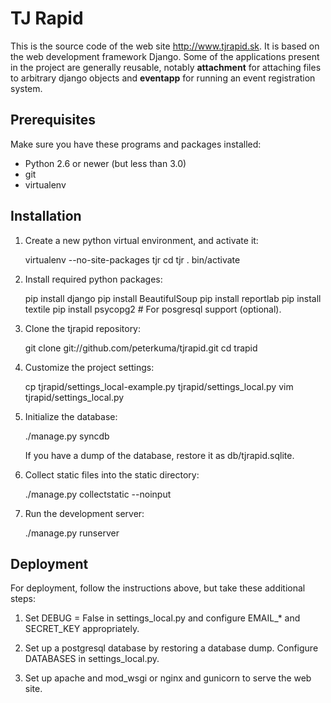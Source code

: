 TJ Rapid
========

This is the source code of the web site http://www.tjrapid.sk.
It is based on the web development framework Django. Some of the applications
present in the project are generally reusable, notably **attachment**
for attaching files to arbitrary django objects and **eventapp**
for running an event registration system.

Prerequisites
-------------

Make sure you have these programs and packages installed:

* Python 2.6 or newer (but less than 3.0)
* git
* virtualenv

Installation
------------

1. Create a new python virtual environment, and activate it:

    virtualenv --no-site-packages tjr
    cd tjr
    . bin/activate

2. Install required python packages:

    pip install django
    pip install BeautifulSoup
    pip install reportlab
    pip install textile
    pip install psycopg2 # For posgresql support (optional).

3. Clone the tjrapid repository:

    git clone git://github.com/peterkuma/tjrapid.git
    cd trapid

4. Customize the project settings:

    cp tjrapid/settings_local-example.py tjrapid/settings_local.py
    vim tjrapid/settings_local.py

5. Initialize the database:

    ./manage.py syncdb

   If you have a dump of the database, restore it as db/tjrapid.sqlite.

6. Collect static files into the static directory:

    ./manage.py collectstatic --noinput

7. Run the development server:

    ./manage.py runserver

Deployment
----------

For deployment, follow the instructions above, but take these additional steps:

1. Set DEBUG = False in settings_local.py and configure
   EMAIL_* and SECRET_KEY appropriately.

2. Set up a postgresql database by restoring a database dump.
   Configure DATABASES in settings_local.py.

3. Set up apache and mod_wsgi or nginx and gunicorn to serve the web site.
